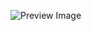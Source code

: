 ![Preview Image](https://user-images.githubusercontent.com/5186564/33409297-8b10dd66-d52f-11e7-9f4d-bc4c9cb65cf7.png)
